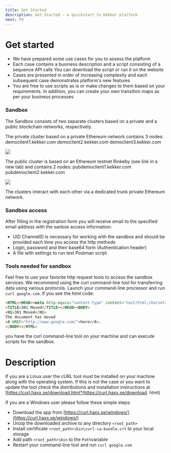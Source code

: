 ```yaml
---
title: Get Started
description: Get Started - a quickstart to Kekker platform
next: PO
---
```


# Get started

* We have prepared some use cases for you to assess the platform
* Each case contains a business description and a script consisting of a sequence API calls
You can download the script or run it on the website
* Cases are presented in order of increasing complexity and each subsequent case demonstrates platform's new features
* You are free to use scripts as is or make changes to them based on your requirements. In addition, you can create your own transition maps as per your business processes

### Sandbox

The Sandbox consists of two separate clusters based on a private and a public blockchain networks, respectively.

The private cluster based on a private Ethereum network contains 3 nodes:
democlient1.kekker.com
democlient2.kekker.com
democlient3.kekker.com

![](https://lh6.googleusercontent.com/dPJFHMSUSl-6EMBplN0oFG0nBDXeKqLCj37LeqCPx5iXBfZ_4JeoT-CiU3sbXXnfBo9xh-Dj2BrgiFqX72HQ7SmB8omD9yKJzGkyMjpsuLirrqQZdwcPJWSif1SeJMlVQ_2D4cKj)

The public cluster is based on an Ethereum testnet Rinkeby (see link in a new tab) and contains 2 nodes:
pubdemoclient1.kekker.com
pubdemoclient2.kekker.com

![](https://lh6.googleusercontent.com/dPJFHMSUSl-6EMBplN0oFG0nBDXeKqLCj37LeqCPx5iXBfZ_4JeoT-CiU3sbXXnfBo9xh-Dj2BrgiFqX72HQ7SmB8omD9yKJzGkyMjpsuLirrqQZdwcPJWSif1SeJMlVQ_2D4cKj)

The clusters interact with each other via a dedicated trunk private Ethereum network.

### Sandbox access

After filling in the registration form you will receive email to the specified email address with the sanbox access information:
* UID ChannelID is necessary for working with the sandbox and should be provided each time you access the http methods
* Login, password and their base64 form (Authentication header)
* A file with settings to run test Postman script

### Tools needed for sandbox

Feel free to use your favorite http request tools to access the sandbox services. We recommend using the curl command-line tool for transferring data using various protocols. 
Launch your command-line processor and run `curl google.com`. If you see the html code:

```html
<HTML><HEAD><meta http-equiv="content-type" content="text/html;charset=utf-8">
<TITLE>301 Moved</TITLE></HEAD><BODY>
<H1>301 Moved</H1>
The document has moved
<A HREF="http://www.google.com/">here</A>.
</BODY></HTML>
```
you have the curl command-line tool on your machine and can execute scripts for the sandbox.


Description
=======
If you are a Linux user the cURL tool must be installed on your machine along with the operating system. 
If this is not the case or you want to update the tool check the distributions and installation instructions at [https://curl.haxx.se/download.html†(https://curl.haxx.se/download. html)

If you are a Windows user please follow these simple steps:
* Download the app from [https://curl.haxx.se/windows/](https://curl.haxx.se/windows/)
* Unzip the downloaded archive to any directory `<root_path>`
* Install certificate `<root_path>\bin\curl-ca-bundle.crt` to your local storage
* Add path `<root_path>\bin` to the `Path`variable
* Restart your command-line tool and run `curl google.com`


